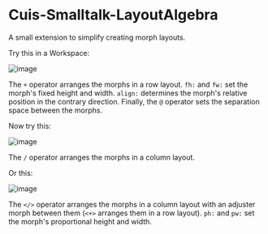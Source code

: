# Cuis-Smalltalk-LayoutAlgebra
A small extension to simplify creating morph layouts.

Try this in a Workspace:

![image](https://github.com/drdavidf/Cuis-Smalltalk-LayoutAlgebra/assets/115069219/703548a0-b168-4674-8c07-360d65e65d92)

The `+` operator arranges the morphs in a row layout. `fh:` and `fw:` set the morph's fixed height and width. `align:` determines the morph's relative position in the contrary direction. Finally, the `@` operator sets the separation space between the morphs.

Now try this:

![image](https://github.com/drdavidf/Cuis-Smalltalk-LayoutAlgebra/assets/115069219/97204a6b-55d6-42e3-8368-3685962fdf87)

The `/` operator arranges the morphs in a column layout.

Or this:

![image](https://github.com/drdavidf/Cuis-Smalltalk-LayoutAlgebra/assets/115069219/50aed039-7ce5-4095-bd29-207c250cf084)

The `</>` operator arranges the morphs in a column layout with an adjuster morph between them (`<+>` arranges them in a row layout). `ph:` and `pw:` set the morph's proportional height and width.
